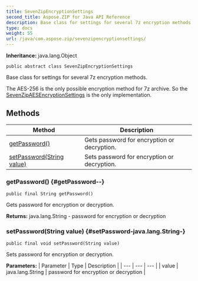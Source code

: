 ```yaml
---
title: SevenZipEncryptionSettings
second_title: Aspose.ZIP for Java API Reference
description: Base class for settings for several 7z encryption methods.
type: docs
weight: 55
url: /java/com.aspose.zip/sevenzipencryptionsettings/
---
```


**Inheritance:**
java.lang.Object
```
public abstract class SevenZipEncryptionSettings
```

Base class for settings for several 7z encryption methods.

The AES-256 is the only possible encryption method for 7z archive. So the [SevenZipAESEncryptionSettings](../../com.aspose.zip/sevenzipaesencryptionsettings) is the only implementation.
## Methods

| Method | Description |
| --- | --- |
| [getPassword()](#getPassword--) | Gets password for encryption or decryption. |
| [setPassword(String value)](#setPassword-java.lang.String-) | Sets password for encryption or decryption. |
### getPassword() {#getPassword--}
```
public final String getPassword()
```


Gets password for encryption or decryption.

**Returns:**
java.lang.String - password for encryption or decryption
### setPassword(String value) {#setPassword-java.lang.String-}
```
public final void setPassword(String value)
```


Sets password for encryption or decryption.

**Parameters:**
| Parameter | Type | Description |
| --- | --- | --- |
| value | java.lang.String | password for encryption or decryption |

